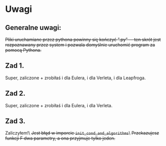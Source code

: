 # Uwagi

## Generalne uwagi:
~~Pliki uruchamiane przez pythona powinny się kończyć ".py" -- ten skrót jest rozpoznawany przez system i pozwala domyślnie uruchomić program za pomocą Pythona.~~

## Zad 1.
Super, zaliczone + zrobiłaś i dla Eulera, i dla Verleta, i dla Leapfroga.

## Zad 2.
Super, zaliczone + zrobiłaś i dla Eulera, i dla Verleta.

## Zad 3.
Zaliczyłem!\\
~~Jest błąd w imporcie `init_cond_and_algorithms`~~\\
~~Przekazujesz funkcji F dwa parametry, a ona przyjmuje tylko jeden.~~

